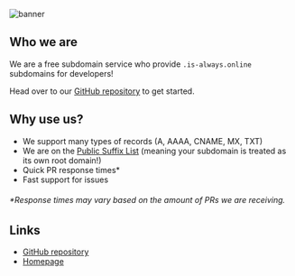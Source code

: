 ![banner](https://github.com/user-attachments/assets/1df3af9a-78f0-4516-b494-3115dae2c8ba)

## Who we are
We are a free subdomain service who provide `.is-always.online` subdomains for developers!

Head over to our [GitHub repository](https://github.com/is-always-online/register) to get started.

## Why use us?
- We support many types of records (A, AAAA, CNAME, MX, TXT)
- We are on the [Public Suffix List](https://www.publicsuffix.org) (meaning your subdomain is treated as its own root domain!)
- Quick PR response times*
- Fast support for issues

###### *Response times may vary based on the amount of PRs we are receiving.

## Links
- [GitHub repository](https://github.com/is-always-online/register)
- [Homepage](https://www.is-always.online)
